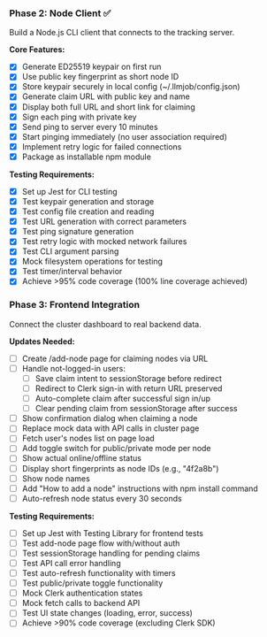 ### Phase 2: Node Client ✅

Build a Node.js CLI client that connects to the tracking server.

**Core Features:**
- [x] Generate ED25519 keypair on first run
- [x] Use public key fingerprint as short node ID
- [x] Store keypair securely in local config (~/.llmjob/config.json)
- [x] Generate claim URL with public key and name
- [x] Display both full URL and short link for claiming
- [x] Sign each ping with private key
- [x] Send ping to server every 10 minutes
- [x] Start pinging immediately (no user association required)
- [x] Implement retry logic for failed connections
- [x] Package as installable npm module

**Testing Requirements:**
- [x] Set up Jest for CLI testing
- [x] Test keypair generation and storage
- [x] Test config file creation and reading
- [x] Test URL generation with correct parameters
- [x] Test ping signature generation
- [x] Test retry logic with mocked network failures
- [x] Test CLI argument parsing
- [x] Mock filesystem operations for testing
- [x] Test timer/interval behavior
- [x] Achieve >95% code coverage (100% line coverage achieved)

### Phase 3: Frontend Integration

Connect the cluster dashboard to real backend data.

**Updates Needed:**
- [ ] Create /add-node page for claiming nodes via URL
- [ ] Handle not-logged-in users:
  - [ ] Save claim intent to sessionStorage before redirect
  - [ ] Redirect to Clerk sign-in with return URL preserved
  - [ ] Auto-complete claim after successful sign in/up
  - [ ] Clear pending claim from sessionStorage after success
- [ ] Show confirmation dialog when claiming a node
- [ ] Replace mock data with API calls in cluster page
- [ ] Fetch user's nodes list on page load
- [ ] Add toggle switch for public/private mode per node
- [ ] Show actual online/offline status
- [ ] Display short fingerprints as node IDs (e.g., "4f2a8b")
- [ ] Show node names
- [ ] Add "How to add a node" instructions with npm install command
- [ ] Auto-refresh node status every 30 seconds

**Testing Requirements:**
- [ ] Set up Jest with Testing Library for frontend tests
- [ ] Test add-node page flow with/without auth
- [ ] Test sessionStorage handling for pending claims
- [ ] Test API call error handling
- [ ] Test auto-refresh functionality with timers
- [ ] Test public/private toggle functionality
- [ ] Mock Clerk authentication states
- [ ] Mock fetch calls to backend API
- [ ] Test UI state changes (loading, error, success)
- [ ] Achieve >90% code coverage (excluding Clerk SDK)
